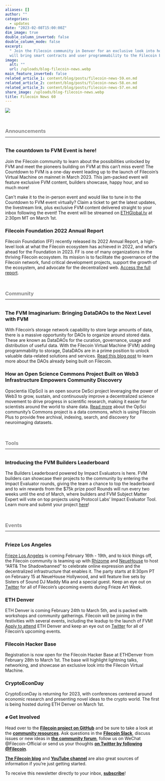 ```yaml
---
aliases: []
author: ""
categories:
  - updates
date: "2023-02-08T15:00:00Z"
dim_image: true
double_column_inverted: false
double_column_mode: false
excerpt:
  " Join the Filecoin community in Denver for an exclusive look into how FVM
  will bring smart contracts and user programmability to the Filecoin blockchain."
image:
  alt: ""
  url: /uploads/blog-filecoin-news.webp
main_feature_inverted: false
related_article_1: content/blog/posts/filecoin-news-59.en.md
related_article_2: content/blog/posts/filecoin-news-58.en.md
related_article_3: content/blog/posts/filecoin-news-57.en.md
share_image: /uploads/blog-filecoin-news.webp
title: Filecoin News 60
---
```


![](/uploads/filecoin-news-60.webp)

<h3 style="margin:3em 0 2em 0;padding-bottom:.5em;color:#888888;border-bottom: 2px solid #808080;"><b>Announcements</b></h3>

### **The countdown to FVM Event is here!**

Join the Filecoin community to learn about the possibilities unlocked by FVM and meet the pioneers building on FVM at this can’t miss event! The Countdown to FVM is a one-day event leading up to the launch of Filecoin’s Virtual Machine on mainnet in March 2023. This jam-packed event will feature exclusive FVM content, builders showcase, happy hour, and so much more!

Can't make it to the in-person event and would like to tune in to the Countdown to FVM event virtually? Claim a ticket to get the latest updates, the livestream link, plus exclusive FVM content delivered straight to your inbox following the event! The event will be streamed on [ETHGlobal.tv](https://ethglobal.tv/) at 2:30pm MT on March 1st.

### **Filecoin Foundation 2022 Annual Report**

Filecoin Foundation (FF) recently released its 2022 Annual Report, a high-level look at what the Filecoin ecosystem has achieved in 2022, and what’s ahead for the Foundation in 2023. FF is one of many organizations in the thriving Filecoin ecosystem. Its mission is to facilitate the governance of the Filecoin network, fund critical development projects, support the growth of the ecosystem, and advocate for the decentralized web. [Access the full report](https://fil-foundation.on.fleek.co/hosting/FF-2022-Annual-Report.pdf).

<h3 style="margin:3em 0 2em 0;padding-bottom:.5em;color:#888888;border-bottom: 2px solid #808080;"><b>Community</b></h3>

### **The FVM Imaginarium: Bringing DataDAOs to the Next Level with FVM**

With Filecoin’s storage network capability to store large amounts of data, there is a massive opportunity for DAOs to organize around stored data. These are known as DataDAOs for the curation, governance, usage and distribution of useful data. With the Filecoin Virtual Machine (FVM) adding programmability to storage, DataDAOs are in a prime position to unlock valuable data-related solutions and services. [Read this blog post](https://filecoin.io/blog/posts/fvm-imaginarium-bringing-datadaos-to-the-next-level-with-fvm/) to learn more about the DAOs already being built on Filecoin.

### **How an Open Science Commons Project Built on Web3 Infrastructure Empowers Community Discovery**

Opscientia (OpSci) is an open source DeSci project leveraging the power of Web3 to grow, sustain, and continuously improve a decentralized science movement to drive progress in scientific research, making it easier for scientists around the world to share data. [Read more](https://fil.org/blog/case-study-opsci-how-an-open-science-commons-project-built-on-web3-infrastructure-empowers-community-discovery/) about the OpSci community’s Commons project is a data commons, which is using Filecoin Plus to provide free archival, indexing, search, and discovery for neuroimaging datasets.

<h3 style="margin:3em 0 2em 0;padding-bottom:.5em;color:#888888;border-bottom: 2px solid #808080;"><b>Tools</b></h3>

### **Introducing the FVM Builders Leaderboard**

The Builders Leaderboard powered by Impact Evaluators is here. FVM builders can showcase their projects to the community by entering the Impact Evaluator rounds, giving the team a chance to top the leaderboard and to win rewards from the $75k prize pool! Rounds will run every two weeks until the end of March, where builders and FVM Subject Matter Expert will vote on top projects using Protocol Labs’ Impact Evaluator Tool. Learn more and submit your project [here](https://network-goods.notion.site/Impact-Evaluators-Builders-Leaderboard-602ea6755b5642e1ad6f9da59a47fa62)!

<h3 style="margin:3em 0 2em 0;padding-bottom:.5em;color:#888888;border-bottom: 2px solid #808080;"><b>Events</b></h3>

### **Frieze Los Angeles**

[Frieze Los Angeles](https://www.frieze.com/fairs/frieze-los-angeles) is coming February 16th - 19th, and to kick things off, the Filecoin community is teaming up with [Rhizome](https://rhizome.org/) and [NeueHouse](https://www.neuehouse.com/houses/hollywood/#programming) to host “ART& The Shadowbanned” to celebrate online expression and the decentralized infrastructure that enables it. The party starts at 8:30pm PT on February 15 at NeueHouse Hollywood, and will feature live sets by Sisters of Sound DJ Maddy Mia and a special guest. Keep an eye out on [Twitter](https://twitter.com/Filecoin) for all of Filecoin’s upcoming events during Frieze Art Week.

### **ETH Denver**

ETH Denver is coming February 24th to March 5th, and is packed with workshops and community gatherings. Filecoin will be joining in the festivities with several events, including the leadup to the launch of FVM! [Apply to attend](https://www.ethdenver.com/) ETH Denver and keep an eye out on [Twitter](https://twitter.com/Filecoin) for all of Filecoin’s upcoming events.

### **Filecoin Hacker Base**

Registration is now open for the Filecoin Hacker Base at ETHDenver from February 28th to March 1st. The base will highlight lightning talks, networking, and showcase an exclusive look into the Filecoin Virtual Machine.

### **CryptoEconDay**

CryptoEconDay is returning for 2023, with conferences centered around economic research and presenting novel ideas to the crypto world. The first is being hosted during ETH Denver on March 1st.

### ✊ Get Involved

Head over to the [**Filecoin project on GitHub**](https://github.com/filecoin-project) and be sure to take a look at the [**community resources**](https://github.com/filecoin-project/community). Ask questions in the [**Filecoin Slack**](http://filecoin.io/slack), discuss issues or new ideas in [**the community forum**](https://discuss.filecoin.io/), follow us on WeChat @Filecoin-Official or send us your thoughts [**on Twitter by following @Filecoin**](https://twitter.com/Filecoin).

[**The Filecoin blog**](https://filecoin.io/blog/) and [**YouTube channel**](https://www.youtube.com/channel/UCPyYmtJYQwxM-EUyRUTp5DA) are also great sources of information if you’re just getting started.

To receive this newsletter directly to your inbox, [**subscribe**](https://mailchi.mp/filecoin.io/subscribe)!
